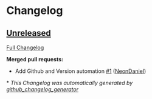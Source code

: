 # Changelog

## [Unreleased](https://github.com/OpenVoiceOS/ovos-ocp-youtube-plugin/tree/HEAD)

[Full Changelog](https://github.com/OpenVoiceOS/ovos-ocp-youtube-plugin/compare/908909a377c3f57b65a4440e915ea53f10b6190a...HEAD)

**Merged pull requests:**

- Add Github and Version automation [\#1](https://github.com/OpenVoiceOS/ovos-ocp-youtube-plugin/pull/1) ([NeonDaniel](https://github.com/NeonDaniel))



\* *This Changelog was automatically generated by [github_changelog_generator](https://github.com/github-changelog-generator/github-changelog-generator)*
